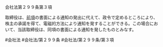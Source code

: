 会社法第２９９条第３項

取締役は、[前項](会社法＿＿＿＿第２９９条第２項)の書面による通知の発出に代えて、政令で定めるところにより、株主の承諾を得て、電磁的方法により通知を発することができる。この場合において、当該取締役は、同項の書面による通知を発したものとみなす。

#会社法
#会社法/第２９９条
#会社法/第２９９条/第３項
